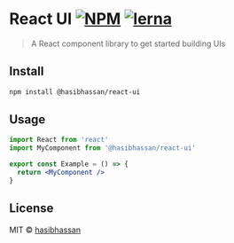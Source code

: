 # React UI [![NPM](https://img.shields.io/npm/v/@hasibhassan/react-ui.svg)](https://www.npmjs.com/package/@hasibhassan/react-ui) [![lerna](https://img.shields.io/badge/maintained%20with-lerna-cc00ff.svg)](https://lerna.js.org/)

> A React component library to get started building UIs

## Install

```bash
npm install @hasibhassan/react-ui
```

## Usage

```jsx
import React from 'react'
import MyComponent from '@hasibhassan/react-ui'

export const Example = () => {
  return <MyComponent />
}
```

## License

MIT © [hasibhassan](https://github.com/hasibhassan)
